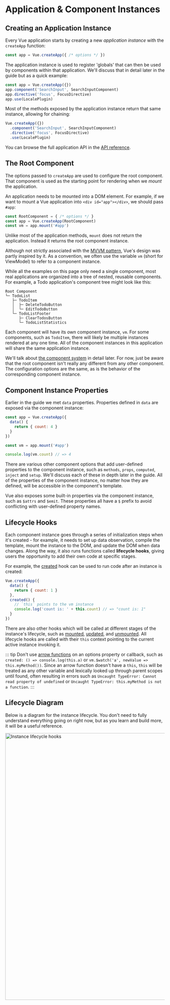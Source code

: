 # Application & Component Instances

## Creating an Application Instance

Every Vue application starts by creating a new _application instance_ with the `createApp` function:

```js
const app = Vue.createApp({ /* options */ })
```

The application instance is used to register 'globals' that can then be used by components within that application. We'll discuss that in detail later in the guide but as a quick example:

```js
const app = Vue.createApp({})
app.component('SearchInput', SearchInputComponent)
app.directive('focus', FocusDirective)
app.use(LocalePlugin)
```

Most of the methods exposed by the application instance return that same instance, allowing for chaining:

```js
Vue.createApp({})
  .component('SearchInput', SearchInputComponent)
  .directive('focus', FocusDirective)
  .use(LocalePlugin)
```

You can browse the full application API in the [API reference](../api/application-api.html).

## The Root Component

The options passed to `createApp` are used to configure the root component. That component is used as the starting point for rendering when we _mount_ the application.

An application needs to be mounted into a DOM element. For example, if we want to mount a Vue application into `<div id="app"></div>`, we should pass `#app`:

```js
const RootComponent = { /* options */ }
const app = Vue.createApp(RootComponent)
const vm = app.mount('#app')
```

Unlike most of the application methods, `mount` does not return the application. Instead it returns the root component instance.

Although not strictly associated with the [MVVM pattern](https://en.wikipedia.org/wiki/Model_View_ViewModel), Vue's design was partly inspired by it. As a convention, we often use the variable `vm` (short for ViewModel) to refer to a component instance.

While all the examples on this page only need a single component, most real applications are organized into a tree of nested, reusable components. For example, a Todo application's component tree might look like this:

```
Root Component
└─ TodoList
   ├─ TodoItem
   │  ├─ DeleteTodoButton
   │  └─ EditTodoButton
   └─ TodoListFooter
      ├─ ClearTodosButton
      └─ TodoListStatistics
```

Each component will have its own component instance, `vm`. For some components, such as `TodoItem`, there will likely be multiple instances rendered at any one time. All of the component instances in this application will share the same application instance.

We'll talk about [the component system](component-basics.html) in detail later. For now, just be aware that the root component isn't really any different from any other component. The configuration options are the same, as is the behavior of the corresponding component instance.

## Component Instance Properties

Earlier in the guide we met `data` properties. Properties defined in `data` are exposed via the component instance:

```js
const app = Vue.createApp({
  data() {
    return { count: 4 }
  }
})

const vm = app.mount('#app')

console.log(vm.count) // => 4
```

There are various other component options that add user-defined properties to the component instance, such as `methods`, `props`, `computed`, `inject` and `setup`. We'll discuss each of these in depth later in the guide. All of the properties of the component instance, no matter how they are defined, will be accessible in the component's template.

Vue also exposes some built-in properties via the component instance, such as `$attrs` and `$emit`. These properties all have a `$` prefix to avoid conflicting with user-defined property names.

## Lifecycle Hooks

Each component instance goes through a series of initialization steps when it's created - for example, it needs to set up data observation, compile the template, mount the instance to the DOM, and update the DOM when data changes. Along the way, it also runs functions called **lifecycle hooks**, giving users the opportunity to add their own code at specific stages.

For example, the [created](../api/options-lifecycle-hooks.html#created) hook can be used to run code after an instance is created:

```js
Vue.createApp({
  data() {
    return { count: 1 }
  },
  created() {
    // `this` points to the vm instance
    console.log('count is: ' + this.count) // => "count is: 1"
  }
})
```

There are also other hooks which will be called at different stages of the instance's lifecycle, such as [mounted](../api/options-lifecycle-hooks.html#mounted), [updated](../api/options-lifecycle-hooks.html#updated), and [unmounted](../api/options-lifecycle-hooks.html#unmounted). All lifecycle hooks are called with their `this` context pointing to the current active instance invoking it.

::: tip
Don't use [arrow functions](https://developer.mozilla.org/en/docs/Web/JavaScript/Reference/Functions/Arrow_functions) on an options property or callback, such as `created: () => console.log(this.a)` or `vm.$watch('a', newValue => this.myMethod())`. Since an arrow function doesn't have a `this`, `this` will be treated as any other variable and lexically looked up through parent scopes until found, often resulting in errors such as `Uncaught TypeError: Cannot read property of undefined` or `Uncaught TypeError: this.myMethod is not a function`.
:::

## Lifecycle Diagram

Below is a diagram for the instance lifecycle. You don't need to fully understand everything going on right now, but as you learn and build more, it will be a useful reference.

<img src="/images/lifecycle.png" width="840" height="auto" style="margin: 0px auto; display: block; max-width: 100%;" loading="lazy" alt="Instance lifecycle hooks">
